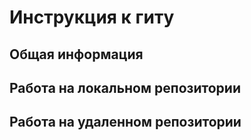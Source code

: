 # Инструкция к гиту

## Общая информация

## Работа на локальном репозитории 

## Работа на удаленном репозитории